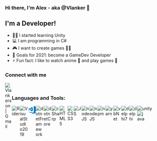 ### Hi there, I'm Alex - aka @Vlanker 👋

## I'm a Developer!
- 🐱‍🏍 I started learning Unity
- 💻 I am programming in C# 
- 🎮 I want to create games 🐱‍👤
- 🥅 Goals for 2021: become a GameDev Developer
- ⚡ Fun fact: I like to watch anime 👺 and play games 👹

### Connect with me
[<img align="left" alt="Vlankerson | Gmail" width="22px" src="https://user-images.githubusercontent.com/5141132/50740364-7ea80880-1217-11e9-8faf-2348e31beedd.png" />][gmail]

<br/>

### Languages and Tools:
<img align="left" alt="Rider" width="26px" src="https://migsoft.ru/upload/iblock/707/707ac49b267f23b4648013c7e8d6dafd.png" />
<img align="left" alt="VisualStudio2019" width="26px" src="https://img.icons8.com/color/452/visual-studio-2019.png" />
<img align="left" alt="VSCode" width="26px" src="https://raw.githubusercontent.com/github/explore/80688e429a7d4ef2fca1e82350fe8e3517d3494d/topics/visual-studio-code/visual-studio-code.png" />
<img align="left" alt="dotnetFramework" width="26px" src="https://cdn.iconscout.com/icon/free/png-512/microsoft-dot-net-1-1175179.png" />
<img align="left" alt="dotnetCore" width="26px" src="https://upload.wikimedia.org/wikipedia/commons/thumb/e/ee/.NET_Core_Logo.svg/1200px-.NET_Core_Logo.svg.png" />
<img align="left" alt="cSharp" width="26px" src="https://www.freeiconspng.com/uploads/c-logo-icon-18.png" />
<img align="left" alt="HTML5" width="26px" src="https://upload.wikimedia.org/wikipedia/commons/thumb/6/61/HTML5_logo_and_wordmark.svg/512px-HTML5_logo_and_wordmark.svg.png" />
<img align="left" alt="CSS3" width="20px" src="https://3.bp.blogspot.com/-oRSUw_TmO9o/XIb61m88fcI/AAAAAAAAIq0/vnxl2zzsXEQsnHI2fH4GjKu_ZT0urRo4wCK4BGAYYCw/s1600/icon%2Bcss%2B3.png" />
<img align="left" alt="JS" width="26px" src="https://cdn.iconscout.com/icon/free/png-256/javascript-2038874-1720087.png" />
<img align="left" alt="nodeJS" width="26px" src="https://upload.wikimedia.org/wikipedia/commons/d/d9/Node.js_logo.svg" />
<img align="left" alt="nodeJS" width="26px" src="https://upload.wikimedia.org/wikipedia/commons/thumb/a/a7/React-icon.svg/1200px-React-icon.svg.png" />
<img align="left" alt="npm" width="26px" src="https://img.icons8.com/color/452/npm.png" />
<img align="left" alt="yarn" width="26px" src="https://iconape.com/wp-content/png_logo_vector/yarn-logo.png" />
<img align="left" alt="vbNet" width="26px" src="https://upload.wikimedia.org/wikipedia/commons/thumb/4/40/VB.NET_Logo.svg/512px-VB.NET_Logo.svg.png" />
<img align="left" alt="delphi7" width="26px" src="https://softcatalog.info/sites/default/files/styles/program_logo/public/program/logo/borland_delphi_7_dlya_windows-logo.png" />
<img align="left" alt="delphi" width="26px" src="https://upload.wikimedia.org/wikipedia/commons/b/bd/Delphi_Language_Logo.png" />
<img align="left" alt="unity" width="50px" src="https://upload.wikimedia.org/wikipedia/commons/thumb/1/19/Unity_Technologies_logo.svg/1280px-Unity_Technologies_logo.svg.png" />
<img align="left" alt="java" width="26px" src="https://image.flaticon.com/icons/png/512/226/226777.png" />

<br />

[gmail]: vlankerson@gmail.com

